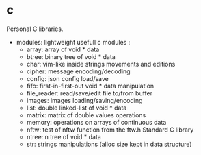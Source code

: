 # c
Personal C libraries.

- modules: lightweight usefull c modules :
  - array: array of void * data
  - btree: binary tree of void * data
  - char: vim-like inside strings movements and editions
  - cipher: message encoding/decoding
  - config: json config load/save
  - fifo: first-in-first-out void * data manipulation
  - file_reader: read/save/edit file to/from buffer
  - images: images loading/saving/encoding
  - list: double linked-list of void * data
  - matrix: matrix of double values operations
  - memory: operations on arrays of continuous data
  - nftw: test of nftw function from the ftw.h Standard C library
  - ntree: n tree of void * data
  - str: strings manipulations (alloc size kept in data structure)
